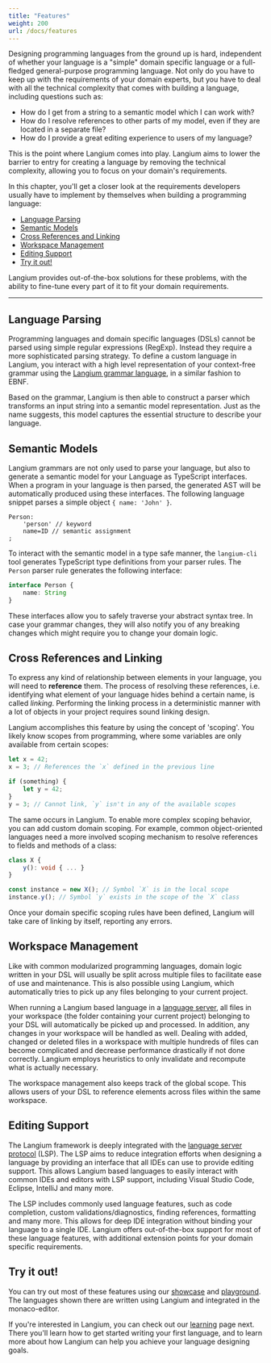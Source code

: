 ```yaml
---
title: "Features"
weight: 200
url: /docs/features
---
```

Designing programming languages from the ground up is hard, independent of whether your language is a "simple" domain specific language or a full-fledged general-purpose programming language.
Not only do you have to keep up with the requirements of your domain experts, but you have to deal with all the technical complexity that comes with building a language, including questions such as:

- How do I get from a string to a semantic model which I can work with?
- How do I resolve references to other parts of my model, even if they are located in a separate file?
- How do I provide a great editing experience to users of my language?

This is the point where Langium comes into play. Langium aims to lower the barrier to entry for creating a language by removing the technical complexity, allowing you to focus on your domain's requirements.

In this chapter, you'll get a closer look at the requirements developers usually have to implement by themselves when building a programming language:

- [Language Parsing](#language-parsing)
- [Semantic Models](#semantic-models)
- [Cross References and Linking](#cross-references-and-linking)
- [Workspace Management](#workspace-management)
- [Editing Support](#editing-support)
- [Try it out!](#try-it-out)

Langium provides out-of-the-box solutions for these problems, with the ability to fine-tune every part of it to fit your domain requirements.

---

## Language Parsing

Programming languages and domain specific languages (DSLs) cannot be parsed using simple regular expressions (RegExp). Instead they require a more sophisticated parsing strategy. To define a custom language in Langium, you interact with a high level representation of your context-free grammar using the [Langium grammar language](/docs/grammar-language), in a similar fashion to EBNF.

Based on the grammar, Langium is then able to construct a parser which transforms an input string into a semantic model representation. Just as the name suggests, this model captures the essential structure to describe your language.

## Semantic Models

Langium grammars are not only used to parse your language, but also to generate a semantic model for your Language as TypeScript interfaces. When a program in your language is then parsed, the generated AST will be automatically produced using these interfaces. The following language snippet parses a simple object `{ name: 'John' }`.

```langium
Person:
    'person' // keyword 
    name=ID // semantic assignment
;
```

To interact with the semantic model in a type safe manner, the `langium-cli` tool generates TypeScript type definitions from your parser rules. The `Person` parser rule generates the following interface:

```ts
interface Person {
    name: String
}
```

These interfaces allow you to safely traverse your abstract syntax tree. In case your grammar changes, they will also notify you of any breaking changes which might require you to change your domain logic.

## Cross References and Linking

To express any kind of relationship between elements in your language, you will need to **reference** them.
The process of resolving these references, i.e. identifying what element of your language hides behind a certain name, is called _linking_.
Performing the linking process in a deterministic manner with a lot of objects in your project requires sound linking design.

Langium accomplishes this feature by using the concept of 'scoping'. You likely know scopes from programming, where some variables are only available from certain scopes:

```ts
let x = 42;
x = 3; // References the `x` defined in the previous line

if (something) {
    let y = 42;
}
y = 3; // Cannot link, `y` isn't in any of the available scopes
```

The same occurs in Langium. To enable more complex scoping behavior, you can add custom domain scoping. For example, common object-oriented languages need a more involved scoping mechanism to resolve references to fields and methods of a class:

```ts
class X {
    y(): void { ... }
}

const instance = new X(); // Symbol `X` is in the local scope
instance.y(); // Symbol `y` exists in the scope of the `X` class
```

Once your domain specific scoping rules have been defined, Langium will take care of linking by itself, reporting any errors. 

## Workspace Management

Like with common modularized programming languages, domain logic written in your DSL will usually be split across multiple files to facilitate ease of use and maintenance. This is also possible using Langium, which automatically tries to pick up any files belonging to your current project.

When running a Langium based language in a [language server](https://microsoft.github.io/language-server-protocol/), all files in your workspace (the folder containing your current project) belonging to your DSL will automatically be picked up and processed. In addition, any changes in your workspace will be handled as well. Dealing with added, changed or deleted files in a workspace with multiple hundreds of files can become complicated and decrease performance drastically if not done correctly. Langium employs heuristics to only invalidate and recompute what is actually necessary.

The workspace management also keeps track of the global scope. This allows users of your DSL to reference elements across files within the same workspace.

## Editing Support

The Langium framework is deeply integrated with the [language server protocol](https://microsoft.github.io/language-server-protocol/) (LSP). The LSP aims to reduce integration efforts when designing a language by providing an interface that all IDEs can use to provide editing support. This allows Langium based languages to easily interact with common IDEs and editors with LSP support, including Visual Studio Code, Eclipse, IntelliJ and many more.

The LSP includes commonly used language features, such as code completion, custom validations/diagnostics, finding references, formatting and many more. This allows for deep IDE integration without binding your language to a single IDE. Langium offers out-of-the-box support for most of these language features, with additional extension points for your domain specific requirements.

## Try it out!

You can try out most of these features using our [showcase](/showcase/) and [playground](/playground/). The languages shown there are written using Langium and integrated in the monaco-editor.

If you're interested in Langium, you can check out our [learning](/docs/learn/workflow) page next. There you'll learn how to get started writing your first language, and to learn more about how Langium can help you achieve your language designing goals.
